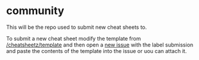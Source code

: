 # community  
  
This will be the repo used to submit new cheat sheets to.  

To submit a new cheat sheet modify the template from  
[/cheatsheetz/template](https://github.com/cheatsheetz/template) and then open a [new issue](https://github.com/cheatsheetz/community/issues/new?labels=submission) with the label submission   
and paste the contents of the template into the issue or uou can attach it.  
  
